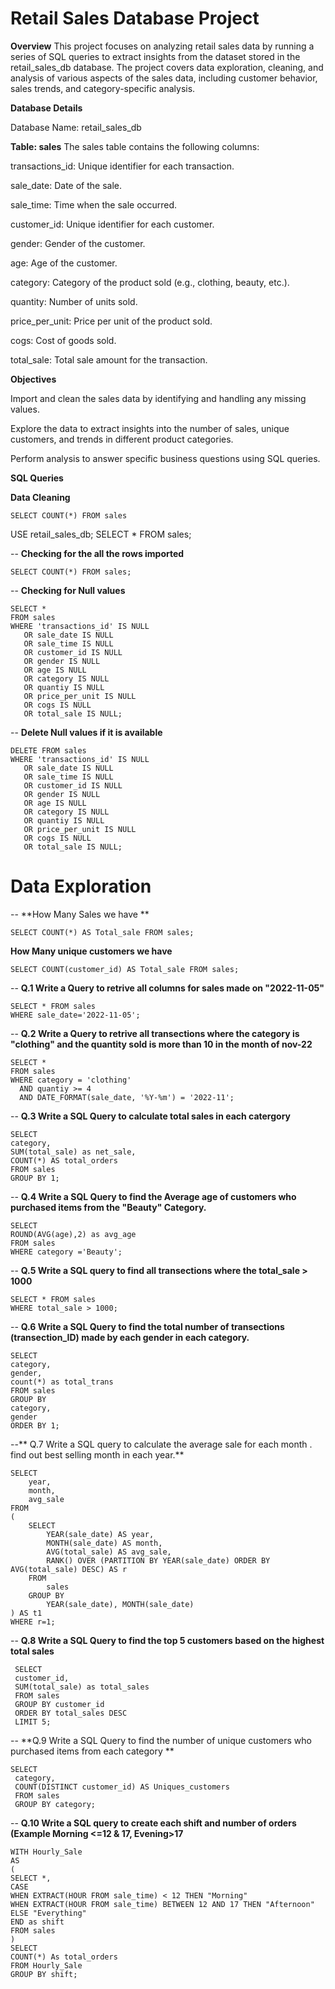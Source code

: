 # Retail Sales Database Project

**Overview**
This project focuses on analyzing retail sales data by running a series of SQL queries to extract insights from the dataset stored in the retail_sales_db database. The project covers data exploration, cleaning, and analysis of various aspects of the sales data, including customer behavior, sales trends, and category-specific analysis.

**Database Details**

Database Name: retail_sales_db

**Table: sales**
The sales table contains the following columns:

transactions_id: Unique identifier for each transaction.

sale_date: Date of the sale.

sale_time: Time when the sale occurred.

customer_id: Unique identifier for each customer.

gender: Gender of the customer.

age: Age of the customer.

category: Category of the product sold (e.g., clothing, beauty, etc.).

quantity: Number of units sold.

price_per_unit: Price per unit of the product sold.

cogs: Cost of goods sold.

total_sale: Total sale amount for the transaction.

**Objectives**

Import and clean the sales data by identifying and handling any missing values.

Explore the data to extract insights into the number of sales, unique customers, and trends in different product categories.

Perform analysis to answer specific business questions using SQL queries.

**SQL Queries**

**Data Cleaning**

```
SELECT COUNT(*) FROM sales
```
USE retail_sales_db;
SELECT * FROM sales;

-- **Checking for the all the rows imported**
```
SELECT COUNT(*) FROM sales;
```
-- **Checking for Null values**
```
SELECT * 
FROM sales
WHERE '﻿transactions_id' IS NULL
   OR sale_date IS NULL
   OR sale_time IS NULL
   OR customer_id IS NULL
   OR gender IS NULL
   OR age IS NULL
   OR category IS NULL
   OR quantiy IS NULL
   OR price_per_unit IS NULL
   OR cogs IS NULL
   OR total_sale IS NULL;
```

-- **Delete Null values if it is available**
```
DELETE FROM sales
WHERE '﻿transactions_id' IS NULL
   OR sale_date IS NULL
   OR sale_time IS NULL
   OR customer_id IS NULL
   OR gender IS NULL
   OR age IS NULL
   OR category IS NULL
   OR quantiy IS NULL
   OR price_per_unit IS NULL
   OR cogs IS NULL
   OR total_sale IS NULL;
```
   
   # Data Exploration
   -- **How Many Sales we have **
   ```
   SELECT COUNT(*) AS Total_sale FROM sales;
```
   
   **How Many unique customers we have**
   ```
   SELECT COUNT(customer_id) AS Total_sale FROM sales;
   ```
-- **Q.1 Write a Query to retrive all columns for sales made on "2022-11-05"**
```
SELECT * FROM sales
WHERE sale_date='2022-11-05';
```

-- **Q.2 Write a Query to retrive all transections where the category is "clothing" and the quantity sold is more than 10 in the month of nov-22**
```
SELECT * 
FROM sales
WHERE category = 'clothing' 
  AND quantiy >= 4
  AND DATE_FORMAT(sale_date, '%Y-%m') = '2022-11';
  ```
-- **Q.3 Write a SQL Query to calculate total sales in each catergory**
```
SELECT 
category,
SUM(total_sale) as net_sale,
COUNT(*) AS total_orders
FROM sales
GROUP BY 1;
```
-- **Q.4 Write a SQL Query to find the Average age of customers who purchased items from the "Beauty" Category.**
```
SELECT 
ROUND(AVG(age),2) as avg_age
FROM sales
WHERE category ='Beauty';
```
-- **Q.5 Write a SQL query to find all transections where the total_sale > 1000**
```
SELECT * FROM sales
WHERE total_sale > 1000;
```
-- **Q.6 Write a SQL Query to find the total number of transections (transection_ID) made by each gender in each category.**
```
SELECT 
category,
gender,
count(*) as total_trans
FROM sales
GROUP BY 
category,
gender
ORDER BY 1;
```
--** Q.7 Write a SQL query to calculate the average sale for each month . find out best selling month in each year.**
```
SELECT 
    year,
    month,
    avg_sale
FROM
(
    SELECT 
        YEAR(sale_date) AS year,
        MONTH(sale_date) AS month,
        AVG(total_sale) AS avg_sale,
        RANK() OVER (PARTITION BY YEAR(sale_date) ORDER BY AVG(total_sale) DESC) AS r
    FROM 
        sales
    GROUP BY 
        YEAR(sale_date), MONTH(sale_date)
) AS t1
WHERE r=1;
```
-- **Q.8 Write a SQL Query to find the top 5 customers based on the highest total sales**
```
 SELECT 
 customer_id,
 SUM(total_sale) as total_sales
 FROM sales
 GROUP BY customer_id
 ORDER BY total_sales DESC
 LIMIT 5;
```
-- **Q.9 Write a SQL Query to find the number of unique customers who purchased items from each category **
```
SELECT 
 category,
 COUNT(DISTINCT customer_id) AS Uniques_customers
 FROM sales
 GROUP BY category;
```
-- **Q.10 Write a SQL query to create each shift and number of orders (Example Morning <=12 & 17, Evening>17**
```
WITH Hourly_Sale
AS
(
SELECT *,
CASE
WHEN EXTRACT(HOUR FROM sale_time) < 12 THEN "Morning"
WHEN EXTRACT(HOUR FROM sale_time) BETWEEN 12 AND 17 THEN "Afternoon"
ELSE "Everything"
END as shift
FROM sales
)
SELECT
COUNT(*) As total_orders
FROM Hourly_Sale
GROUP BY shift;
```

























